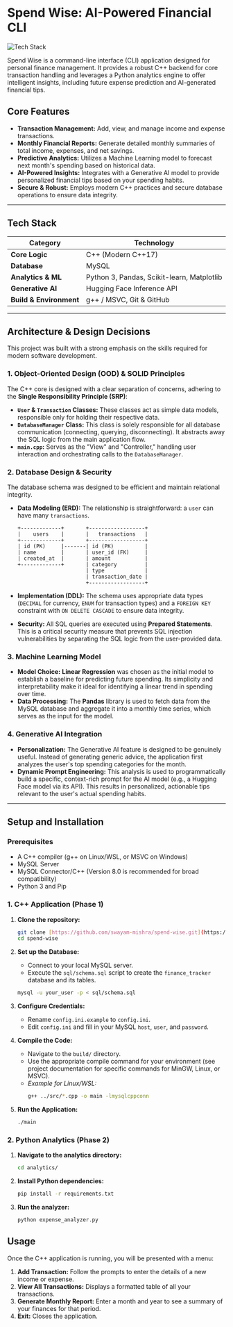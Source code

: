 # Spend Wise: AI-Powered Financial CLI

![Tech Stack](https://img.shields.io/badge/Tech-C%2B%2B%2C%20Python%2C%20MySQL-blueviolet)

Spend Wise is a command-line interface (CLI) application designed for personal finance management. It provides a robust C++ backend for core transaction handling and leverages a Python analytics engine to offer intelligent insights, including future expense prediction and AI-generated financial tips.

<!-- ## Visual Demo

*(Once your project is running, take screenshots and replace these placeholders. This is crucial for making a great first impression!)*

**C++ Application Interface:**
![C++ CLI Screenshot](https://placehold.co/600x300/2d3748/ffffff?text=C%2B%2B%20App%20Screenshot%0A(Menu%2C%20Reports%2C%20etc.))

**Python Expense Prediction Chart:**
![Python Matplotlib Chart](https://placehold.co/600x400/2d3748/ffffff?text=Python%20Expense%20Prediction%20Chart)

--- -->

## Core Features

* **Transaction Management:** Add, view, and manage income and expense transactions.
* **Monthly Financial Reports:** Generate detailed monthly summaries of total income, expenses, and net savings.
* **Predictive Analytics:** Utilizes a Machine Learning model to forecast next month's spending based on historical data.
* **AI-Powered Insights:** Integrates with a Generative AI model to provide personalized financial tips based on your spending habits.
* **Secure & Robust:** Employs modern C++ practices and secure database operations to ensure data integrity.

---

## Tech Stack

| Category              | Technology                                       |
| --------------------- | ------------------------------------------------ |
| **Core Logic** | C++ (Modern C++17)                               |
| **Database** | MySQL                                            |
| **Analytics & ML** | Python 3, Pandas, Scikit-learn, Matplotlib       |
| **Generative AI** | Hugging Face Inference API                       |
| **Build & Environment** | g++ / MSVC, Git & GitHub                         |

---

## Architecture & Design Decisions

This project was built with a strong emphasis on the skills required for modern software development.

### 1. Object-Oriented Design (OOD) & SOLID Principles

The C++ core is designed with a clear separation of concerns, adhering to the **Single Responsibility Principle (SRP)**:
* **`User` & `Transaction` Classes:** These classes act as simple data models, responsible only for holding their respective data.
* **`DatabaseManager` Class:** This class is solely responsible for all database communication (connecting, querying, disconnecting). It abstracts away the SQL logic from the main application flow.
* **`main.cpp`:** Serves as the "View" and "Controller," handling user interaction and orchestrating calls to the `DatabaseManager`.

### 2. Database Design & Security

The database schema was designed to be efficient and maintain relational integrity.
* **Data Modeling (ERD):** The relationship is straightforward: a `user` can have many `transactions`.

    ```plaintext
    +-------------+       +------------------+
    |    users    |       |   transactions   |
    +-------------+       +------------------+
    | id (PK)     |-------| id (PK)          |
    | name        |       | user_id (FK)     |
    | created_at  |       | amount           |
    +-------------+       | category         |
                          | type             |
                          | transaction_date |
                          +------------------+
    ```
* **Implementation (DDL):** The schema uses appropriate data types (`DECIMAL` for currency, `ENUM` for transaction types) and a `FOREIGN KEY` constraint with `ON DELETE CASCADE` to ensure data integrity.
* **Security:** All SQL queries are executed using **Prepared Statements**. This is a critical security measure that prevents SQL injection vulnerabilities by separating the SQL logic from the user-provided data.

### 3. Machine Learning Model

* **Model Choice:** **Linear Regression** was chosen as the initial model to establish a baseline for predicting future spending. Its simplicity and interpretability make it ideal for identifying a linear trend in spending over time.
* **Data Processing:** The **Pandas** library is used to fetch data from the MySQL database and aggregate it into a monthly time series, which serves as the input for the model.

### 4. Generative AI Integration

* **Personalization:** The Generative AI feature is designed to be genuinely useful. Instead of generating generic advice, the application first analyzes the user's top spending categories for the month.
* **Dynamic Prompt Engineering:** This analysis is used to programmatically build a specific, context-rich prompt for the AI model (e.g., a Hugging Face model via its API). This results in personalized, actionable tips relevant to the user's actual spending habits.

---

## Setup and Installation

### Prerequisites

* A C++ compiler (g++ on Linux/WSL, or MSVC on Windows)
* MySQL Server
* MySQL Connector/C++ (Version 8.0 is recommended for broad compatibility)
* Python 3 and Pip

### 1. C++ Application (Phase 1)

1.  **Clone the repository:**
    ```bash
    git clone [https://github.com/swayam-mishra/spend-wise.git](https://github.com/swayam-mishra/spend-wise.git)
    cd spend-wise
    ```

2.  **Set up the Database:**
    * Connect to your local MySQL server.
    * Execute the `sql/schema.sql` script to create the `finance_tracker` database and its tables.
    ```bash
    mysql -u your_user -p < sql/schema.sql
    ```

3.  **Configure Credentials:**
    * Rename `config.ini.example` to `config.ini`.
    * Edit `config.ini` and fill in your MySQL `host`, `user`, and `password`.

4.  **Compile the Code:**
    * Navigate to the `build/` directory.
    * Use the appropriate compile command for your environment (see project documentation for specific commands for MinGW, Linux, or MSVC).
    * *Example for Linux/WSL:*
        ```bash
        g++ ../src/*.cpp -o main -lmysqlcppconn
        ```

5.  **Run the Application:**
    ```bash
    ./main
    ```

### 2. Python Analytics (Phase 2)

1.  **Navigate to the analytics directory:**
    ```bash
    cd analytics/
    ```

2.  **Install Python dependencies:**
    ```bash
    pip install -r requirements.txt
    ```

3.  **Run the analyzer:**
    ```bash
    python expense_analyzer.py
    ```

## Usage

Once the C++ application is running, you will be presented with a menu:

1.  **Add Transaction:** Follow the prompts to enter the details of a new income or expense.
2.  **View All Transactions:** Displays a formatted table of all your transactions.
3.  **Generate Monthly Report:** Enter a month and year to see a summary of your finances for that period.
4.  **Exit:** Closes the application.
